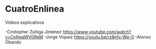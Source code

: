# CuatroEnlinea

Videos explicativos

-Cristopher Zúñiga Jiménez
  https://www.youtube.com/watch?v=Ce9waWV0ReM
  -Jorge Viquez
  https://youtu.be/rz8nfx-Wp-0
  -Alonso Obando
